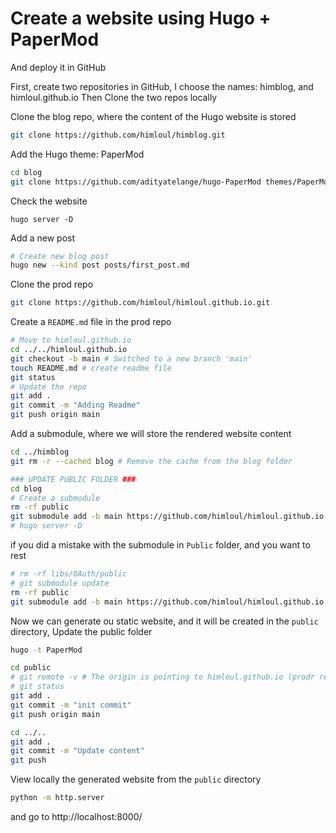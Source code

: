 # Create a website using Hugo + PaperMod
And deploy it in GitHub

First, create two repositories in GitHub, I choose the names: himblog, and himloul.github.io
Then Clone the two repos locally


Clone the blog repo, where the content of the Hugo website is stored
```bash
git clone https://github.com/himloul/himblog.git
```

Add the Hugo theme: PaperMod
```bash
cd blog
git clone https://github.com/adityatelange/hugo-PaperMod themes/PaperMod --depth=1
```

Check the website
```
hugo server -D
```

Add a new post
```bash
# Create new blog post
hugo new --kind post posts/first_post.md
```

Clone the prod repo
```bash
git clone https://github.com/himloul/himloul.github.io.git
```

Create a `README.md` file in the prod repo
```bash
# Move to himloul.github.io
cd ../../himloul.github.io
git checkout -b main # Switched to a new branch 'main'
touch README.md # create readme file
git status
# Update the repo
git add .
git commit -m "Adding Readme"
git push origin main
```

Add a submodule, where we will store the rendered website content

```bash
cd ../himblog
git rm -r --cached blog # Remove the cache from the blog folder

### UPDATE PUBLIC FOLDER ###
cd blog
# Create a submodule
rm -rf public
git submodule add -b main https://github.com/himloul/himloul.github.io.git public
# hugo server -D
```

if you did a mistake with the submodule in `Public` folder, and you want to rest
```bash
# rm -rf libs/OAuth/public
# git submodule update
rm -rf public
git submodule add -b main https://github.com/himloul/himloul.github.io.git public
```

Now we can generate ou static website, and it will be created in the `public` directory,
Update the public folder
```bash
hugo -t PaperMod
```

```bash
cd public
# git remote -v # The origin is pointing to himloul.github.io (prodr repo)
# git status
git add .
git commit -m "init commit"
git push origin main

cd ../..
git add .
git commit -m "Update content"
git push
```

View locally the generated website from the `public` directory
```bash
python -m http.server
```
and go to http://localhost:8000/